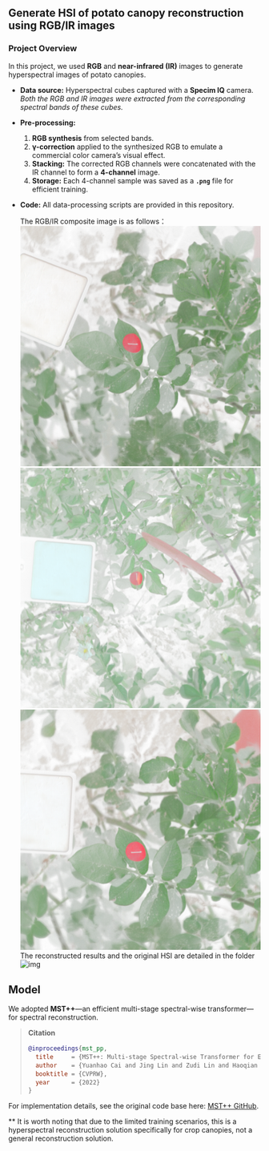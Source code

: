 ## Generate HSI of potato canopy reconstruction using RGB/IR images
### Project Overview

In this project, we used **RGB** and **near-infrared (IR)** images to generate hyperspectral images of potato canopies.

- **Data source:** Hyperspectral cubes captured with a **Specim IQ** camera.  
  *Both the RGB and IR images were extracted from the corresponding spectral bands of these cubes.*

- **Pre-processing:**  
  1. **RGB synthesis** from selected bands.  
  2. **γ-correction** applied to the synthesized RGB to emulate a commercial color camera’s visual effect.  
  3. **Stacking:** The corrected RGB channels were concatenated with the IR channel to form a **4-channel** image.  
  4. **Storage:** Each 4-channel sample was saved as a **`.png`** file for efficient training.

- **Code:** All data-processing scripts are provided in this repository.

  The RGB/IR composite image is as follows：
![img1](./img/RGBIR1.png) ![img2](img/RGBIR2.png) ![img1](img/RGBIR3.png)
The reconstructed results and the original HSI are detailed in the folder ![img](./img)

## Model

We adopted **MST++**—an efficient multi-stage spectral-wise transformer—for spectral reconstruction.

> **Citation**
>
> ```bibtex
> @inproceedings{mst_pp,
>   title     = {MST++: Multi-stage Spectral-wise Transformer for Efficient Spectral Reconstruction},
>   author    = {Yuanhao Cai and Jing Lin and Zudi Lin and Haoqian Wang and Yulun Zhang and Hanspeter Pfister and Radu Timofte and Luc Van Gool},
>   booktitle = {CVPRW},
>   year      = {2022}
> }
> ```

For implementation details, see the original code base here: [MST++ GitHub](https://github.com/caiyuanhao1998/MST-plus-plus).

** It is worth noting that due to the limited training scenarios, this is a hyperspectral reconstruction solution specifically for crop canopies, not a general reconstruction solution.
